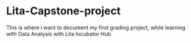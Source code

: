# Lita-Capstone-project
This is where  i want to document my first grading project, while learning with  Data Analysis with Lita Incubator Hub
